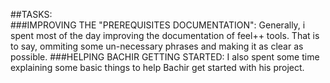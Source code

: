 ##TASKS:   
###IMPROVING THE "PREREQUISITES DOCUMENTATION":
Generally, i spent most of the day improving the documentation of feel++ tools. That is to say, ommiting some un-necessary phrases and making it as clear as possible.
###HELPING BACHIR GETTING STARTED:
I also spent some time explaining some basic things to help Bachir get started with his project.
